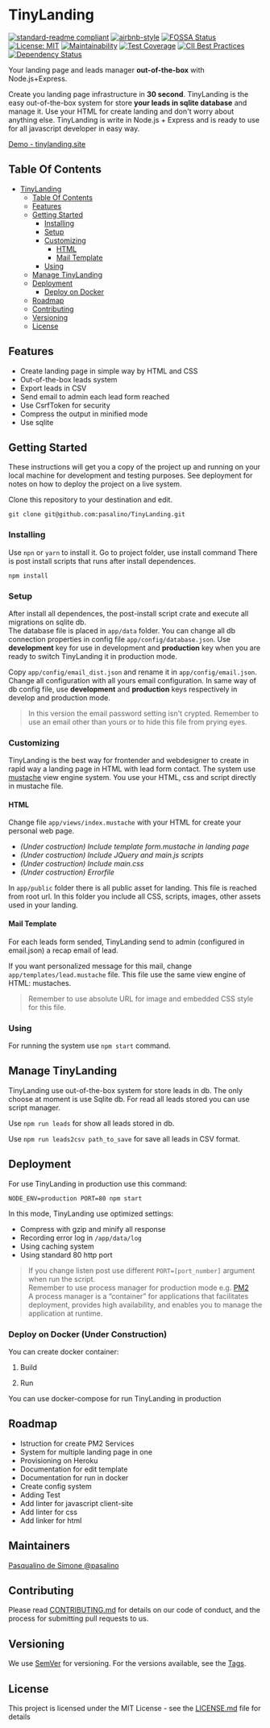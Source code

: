 # TinyLanding
[![standard-readme compliant](https://img.shields.io/badge/standard--readme-OK-green.svg?style=flat-square)](https://github.com/RichardLitt/standard-readme)
[![airbnb-style](https://img.shields.io/badge/eslint-airbnb-4B32C3.svg)](https://github.com/airbnb/javascript)
[![FOSSA Status](https://app.fossa.io/api/projects/git%2Bgithub.com%2Fpasalino%2FTinyLanding.svg?type=shield)](https://app.fossa.io/projects/git%2Bgithub.com%2Fpasalino%2FTinyLanding?ref=badge_shield)
[![License: MIT](https://img.shields.io/badge/License-MIT-yellow.svg)](https://opensource.org/licenses/MIT)
[![Maintainability](https://api.codeclimate.com/v1/badges/8d16bd77e8894ef68299/maintainability)](https://codeclimate.com/github/pasalino/TinyLanding/maintainability)
[![Test Coverage](https://api.codeclimate.com/v1/badges/8d16bd77e8894ef68299/test_coverage)](https://codeclimate.com/github/pasalino/TinyLanding/test_coverage)
[![CII Best Practices](https://bestpractices.coreinfrastructure.org/projects/1809/badge)](https://bestpractices.coreinfrastructure.org/projects/1809)
[![Dependency Status](https://beta.gemnasium.com/badges/github.com/pasalino/TinyLanding.svg)](https://beta.gemnasium.com/projects/github.com/pasalino/TinyLanding)

Your landing page and leads manager **out-of-the-box** with Node.js+Express.

Create you landing page infrastructure in **30 second**. TinyLanding is the easy out-of-the-box system for store **your leads in sqlite database** and manage it. Use your HTML for create landing and don't worry about anything else. TinyLanding is write in Node.js + Express and is ready to use for all javascript developer in easy way.

[Demo - tinylanding.site](http://tinylanding.site)

## Table Of Contents

- [TinyLanding](#TinyLanding)
  * [Table Of Contents](#table-of-contents)
  * [Features](#features)
  * [Getting Started](#getting-started)
    + [Installing](#installing)
    + [Setup](#setup)
    + [Customizing](#customizing)
      - [HTML](#html)
      - [Mail Template](#mail-template)
    + [Using](#using)
  * [Manage TinyLanding](#manage-TinyLanding)
  * [Deployment](#deployment)
    + [Deploy on Docker](#deploy-on-docker)
  * [Roadmap](#roadmap)
  * [Contributing](#contributing)
  * [Versioning](#versioning)
  * [License](#license)

## Features

* Create landing page in simple way by HTML and CSS
* Out-of-the-box leads system
* Export leads in CSV
* Send email to admin each lead form reached
* Use CsrfToken for security
* Compress the output in minified mode
* Use sqlite

## Getting Started

These instructions will get you a copy of the project up and running on your local machine for development and testing purposes. See deployment for notes on how to deploy the project on a live system.

Clone this repository to your destination and edit.

```
git clone git@github.com:pasalino/TinyLanding.git 
```

### Installing

Use `npn` or `yarn` to install it. Go to project folder, use install command There is post install scripts that runs after install dependences.

```
npm install 
```

### Setup

After install all dependences, the post-install script crate and execute all migrations on sqlite db.<br/>
The database file is placed in `app/data` folder. You can change all db connection properties in config file `app/config/database.json`. Use **development** key for use in development and **production** key when you are ready to switch TinyLanding it in production mode.

Copy `app/config/email_dist.json` and rename it in `app/config/email.json`. Change all configuration with all yours email configuration. In same way of db config file, use **development** and **production** keys respectively in develop and production mode.

> In this version the email password setting isn't crypted. Remember to use an email other than yours or to hide this file from prying eyes.


### Customizing

TinyLanding is the best way for frontender and webdesigner to create in rapid way a landing page in HTML with lead form contact. 
The system use [mustache](https://mustache.github.io/) view engine system. You use your HTML, css and script directly in mustache file.

#### HTML

Change file `app/views/index.mustache` with your HTML for create your personal web page. 

* *(Under costruction) Include template form.mustache in landing page*
* *(Under costruction) Include JQuery and main.js scripts*
* *(Under costruction) Include main.css*
* *(Under costruction) Errorfile*

In `app/public` folder there is all public asset for landing. This file is reached from root url. In this folder you include all CSS, scripts, images, other assets used in your landing.

#### Mail Template

For each leads form sended, TinyLanding send to admin (configured in email.json) a recap email of lead.

If you want personalized message for this mail, change `app/templates/lead.mustache` file. This file use the same view engine of HTML: mustaches.

> Remember to use absolute URL for image and embedded CSS style for this file.

### Using

For running the system use `npm start` command.

## Manage TinyLanding

TinyLanding use out-of-the-box system for store leads in db. The only choose at moment is use Sqlite db. For read all leads stored you can use script manager.

Use `npm run leads` for show all leads stored in db.

Use `npm run leads2csv path_to_save` for save all leads in CSV format.

## Deployment

For use TinyLanding in production use this command:

`NODE_ENV=production PORT=80 npm start`

In this mode, TinyLanding use optimized settings:

* Compress with gzip and minify all response
* Recording error log in `/app/data/log`
* Using caching system
* Using standard 80 http port

> If you change listen post use different `PORT=[port_number]` argument when run the script.
> <br/>
> Remember to use process manager for production mode e.g. [PM2](http://pm2.keymetrics.io/)<br/>
> A process manager is a “container” for applications that facilitates deployment, provides high availability, and enables you to manage the application at runtime.


### Deploy on Docker (Under Construction) 

You can create docker container:

1. Build

2. Run

You can use docker-compose for run TinyLanding in production 

## Roadmap

* Istruction for create PM2 Services
* System for multiple landing page in one 
* Provisioning on Heroku
* Documentation for edit template
* Documentation for run in docker
* Create config system
* Adding Test
* Add linter for javascript client-site
* Add linter for css
* Add linker for html

## Maintainers

[Pasqualino de Simone @pasalino](http://www.github.com/pasalino)

## Contributing

Please read [CONTRIBUTING.md](CONTRIBUTING.md) for details on our code of conduct, and the process for submitting pull requests to us.

## Versioning

We use [SemVer](http://semver.org/) for versioning. For the versions available, see the [Tags](https://github.com/pasalino/TinyLanding/tags). 

## License

This project is licensed under the MIT License - see the [LICENSE.md](LICENSE.md) file for details
